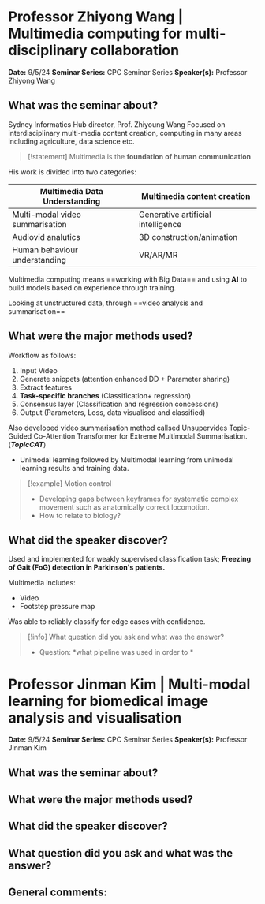 # Professor Zhiyong Wang | Multimedia computing for multi-disciplinary collaboration 

**Date:** 9/5/24
**Seminar Series:** CPC Seminar Series
**Speaker(s):** Professor Zhiyong Wang

## What was the seminar about?
Sydney Informatics Hub director, Prof. Zhiyoung Wang
Focused on interdisciplinary multi-media content creation, computing in many areas including agriculture, data science etc.

> [!statement] Multimedia is the **foundation of human communication**

His work is divided into two categories:

| Multimedia Data Understanding   | Multimedia content creation        |
| ------------------------------- | ---------------------------------- |
| Multi-modal video summarisation | Generative artificial intelligence |
| Audiovid analutics              | 3D construction/animation          |
| Human behaviour understanding   | VR/AR/MR                           |

Multimedia computing means ==working with Big Data== and using **AI** to build models based on experience through training.

Looking at unstructured data, through ==video analysis and summarisation==

## What were the major methods used?

Workflow as follows:
1. Input Video
2. Generate snippets (attention enhanced DD + Parameter sharing)
3. Extract features 
4. **Task-specific branches** (Classification+ regression)
5. Consensus layer (Classification and regression concessions)
6. Output (Parameters, Loss, data visualised and classified)

Also developed video summarisation method callsed Unsupervides Topic-Guided Co-Attention Transformer for Extreme Multimodal Summarisation. (***TopicCAT***)
- Unimodal learning followed by Multimodal learning from unimodal learning results and training data.

> [!example] Motion control
> - Developing gaps between keyframes for systematic complex movement such as anatomically correct locomotion.
> - How to relate to biology?



## What did the speaker discover?

Used and implemented for weakly supervised classification task; **Freezing of Gait (FoG) detection in Parkinson's patients.**

Multimedia includes:
- Video
- Footstep pressure map

Was able to reliably classify for edge cases with confidence.


> [!info] What question did you ask and what was the answer?
> - Question: *what pipeline was used in order to *


# Professor Jinman Kim | Multi-modal learning for biomedical image analysis and visualisation

**Date:** 9/5/24
**Seminar Series:** CPC Seminar Series
**Speaker(s):** Professor Jinman Kim

## What was the seminar about?


## What were the major methods used?


## What did the speaker discover?


## What question did you ask and what was the answer?


## General comments:
